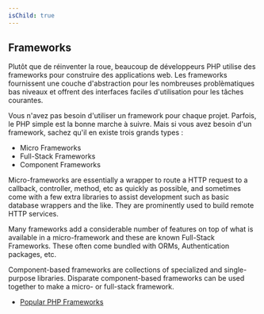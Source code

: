 ```yaml
---
isChild: true
---
```


## Frameworks

Plutôt que de réinventer la roue, beaucoup de développeurs PHP utilise des frameworks pour construire des applications web. Les frameworks fournissent une couche d'abstraction pour les nombreuses problèmatiques bas niveaux et offrent des interfaces faciles d'utilisation pour les tâches courantes.

Vous n'avez pas besoin d'utiliser un framework pour chaque projet. Parfois, le PHP simple est la bonne marche à suivre. Mais si vous avez besoin d'un framework, sachez qu'il en existe trois grands types :

* Micro Frameworks
* Full-Stack Frameworks
* Component Frameworks


Micro-frameworks are essentially a  wrapper to route a HTTP request to a callback, controller, method, etc as quickly as possible, and sometimes come with a few extra libraries to assist development such as basic database wrappers and the like. They are prominently used
to build remote HTTP services.

Many frameworks add a considerable number of features on top of what is available in a micro-framework and these are known Full-Stack
Frameworks. These often come bundled with ORMs, Authentication packages, etc.

Component-based frameworks are collections of specialized and single-purpose libraries. Disparate component-based frameworks can be used together to make a micro- or full-stack framework.

* [Popular PHP Frameworks](https://github.com/codeguy/php-the-right-way/wiki/Frameworks)